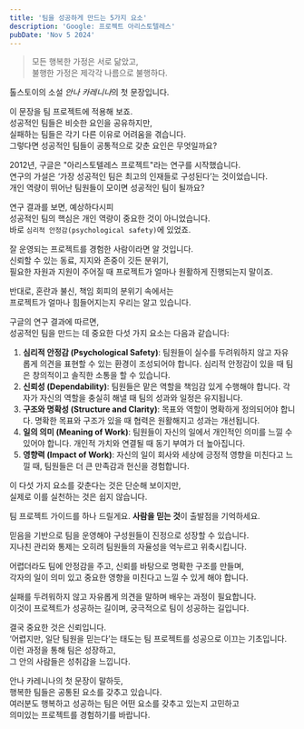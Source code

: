 ```yaml
---
title: '팀을 성공하게 만드는 5가지 요소'
description: 'Google: 프로젝트 아리스토텔레스'
pubDate: 'Nov 5 2024'
---
```


> 모든 행복한 가정은 서로 닮았고,   
> 불행한 가정은 제각각 나름으로 불행하다.

톨스토이의 소설 *안나 카레니나*의 첫 문장입니다. 

이 문장을 팀 프로젝트에 적용해 보죠.  
성공적인 팀들은 비슷한 요인을 공유하지만,  
실패하는 팀들은 각기 다른 이유로 어려움을 겪습니다.  
그렇다면 성공적인 팀들이 공통적으로 갖춘 요인은 무엇일까요?

2012년, 구글은 "아리스토텔레스 프로젝트"라는 연구를 시작했습니다.  
연구의 가설은 ‘가장 성공적인 팀은 최고의 인재들로 구성된다’는 것이었습니다.   
개인 역량이 뛰어난 팀원들이 모이면 성공적인 팀이 될까요?   

연구 결과를 보면, 예상하다시피  
성공적인 팀의 핵심은 개인 역량이 중요한 것이 아니었습니다.  
바로 `심리적 안정감(psychological safety)`에 있었죠.  

잘 운영되는 프로젝트를 경험한 사람이라면 알 것입니다.  
신뢰할 수 있는 동료, 지지와 존중이 깃든 분위기,  
필요한 자원과 지원이 주어질 때 프로젝트가 얼마나 원활하게 진행되는지 말이죠.

반대로, 혼란과 불신, 책임 회피의 분위기 속에서는  
프로젝트가 얼마나 힘들어지는지 우리는 알고 있습니다.

구글의 연구 결과에 따르면,  
성공적인 팀을 만드는 데 중요한 다섯 가지 요소는 다음과 같습니다:  
1. **심리적 안정감 (Psychological Safety)**: 팀원들이 실수를 두려워하지 않고 자유롭게 의견을 표현할 수 있는 환경이 조성되어야 합니다. 심리적 안정감이 있을 때 팀은 창의적이고 솔직한 소통을 할 수 있습니다.
2. **신뢰성 (Dependability)**: 팀원들은 맡은 역할을 책임감 있게 수행해야 합니다. 각자가 자신의 역할을 충실히 해낼 때 팀의 성과와 일정은 유지됩니다.
3. **구조와 명확성 (Structure and Clarity)**: 목표와 역할이 명확하게 정의되어야 합니다. 명확한 목표와 구조가 있을 때 협력은 원활해지고 성과는 개선됩니다.
4. **일의 의미 (Meaning of Work)**: 팀원들이 자신의 일에서 개인적인 의미를 느낄 수 있어야 합니다. 개인적 가치와 연결될 때 동기 부여가 더 높아집니다.
5. **영향력 (Impact of Work)**: 자신의 일이 회사와 세상에 긍정적 영향을 미친다고 느낄 때, 팀원들은 더 큰 만족감과 헌신을 경험합니다.

이 다섯 가지 요소를 갖춘다는 것은 단순해 보이지만,  
실제로 이를 실천하는 것은 쉽지 않습니다.

팀 프로젝트 가이드를 하나 드릴게요.
**사람을 믿는 것**이 출발점을 기억하세요.

믿음을 기반으로 팀을 운영해야 구성원들이 진정으로 성장할 수 있습니다.  
지나친 관리와 통제는 오히려 팀원들의 자율성을 억누르고 위축시킵니다.  

어렵더라도 팀에 안정감을 주고, 신뢰를 바탕으로 명확한 구조를 만들며,  
각자의 일이 의미 있고 중요한 영향을 미친다고 느낄 수 있게 해야 합니다.   

실패를 두려워하지 않고 자유롭게 의견을 말하며 배우는 과정이 필요합니다.     
이것이 프로젝트가 성공하는 길이며, 궁극적으로 팀이 성공하는 길입니다.    

결국 중요한 것은 신뢰입니다.   
‘어렵지만, 일단 팀원을 믿는다’는 태도는 팀 프로젝트를 성공으로 이끄는 기초입니다.   
이런 과정을 통해 팀은 성장하고,  
그 안의 사람들은 성취감을 느낍니다.  

안나 카레니나의 첫 문장이 말하듯,   
행복한 팀들은 공통된 요소를 갖추고 있습니다.  
여러분도 행복하고 성공하는 팀은 어떤 요소를 갖추고 있는지 고민하고  
의미있는 프로젝트를 경험하기를 바랍니다.